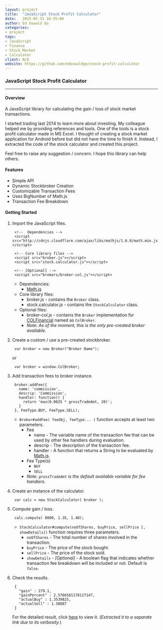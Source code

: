 ```yaml
---
layout: project
title:  "JavaScript Stock Profit Calculator"
date:   2015-05-31 16:35:00
author: Ed Oswald Go
categories:
- project
tags:
- JavaScript
- Finance
- Stock Market
- Calculator
client: N/A
website: https://github.com/edoswaldgo/stock-profit-calculator
---
```


### JavaScript Stock Profit Calculator

----------------------------------------------------

#### Overview

A JavaScript library for calculating the gain / loss of stock market transactions. 

I started trading last 2014 to learn more about investing. My colleague helped me by providing references and tools. One of the tools is a stock profit calculator made in MS Excel. I thought of creating a stock market application for Android before but did not have the time to finish it. Instead, I extracted the code of the stock calculator and created this project. 

Feel free to raise any suggestion / concern. I hope this library can help others.

#### Features

* Simple API
* Dynamic Stockbroker Creation
* Customizable Transaction Fees
* Uses BigNumber of Math.js
* Transaction Fee Breakdown

#### Getting Started

1. Import the JavaScript files.

        <!--  Dependencies -->
        <script src="http://cdnjs.cloudflare.com/ajax/libs/mathjs/1.6.0/math.min.js"></script>

        <!-- Core library files -->
        <script src="broker.js"></script>
        <script src="stock.calculator.js"></script>

        <!-- [Optional] -->
        <script src="brokers/broker-col.js"></script>

    * Dependencies:
        * [Math.js][mathjs]
    * Core library files:
        * broker.js - contains the `Broker` class.
        * stock.calculator.js - contains the `StockCalculator` class.
    * Optional files:
        * broker-col.js - contains the `Broker` implementation for [COLFinancial][col] named as `ColBroker`.
        * *Note: As of the moment, this is the only pre-created broker available.*

2. Create a custom / use a pre-created stockbroker.

        var broker = new Broker("Broker Name");

    or

        var broker = window.ColBroker;

3. Add transaction fees to broker instance.

        broker.addFee({
          name: 'commission',
          descrip: 'Commission',
          handler: function() { 
            return 'max(0.0025 * grossTradeAmt, 20)'; 
          }
        }, FeeType.BUY, FeeType.SELL);

    * `Broker#addFee( feeObj, feeType... )` function accepts at least two parameters.
        * Fee
            * name - The variable name of the transaction fee that can be used by other fee handlers during evaluation.
            * descrip - The description of the transaction fee.
            * handler - A function that returns a String to be evaluated by [Math.js][mathjs].
        * Fee Type(s)
            * `BUY`
            * `SELL`
        * *Note: `grossTradeAmt` is the default available variable for fee handlers.*

4. Create an instance of the calculator.

        var calc = new StockCalculator( broker );

5. Compute gain / loss.

        calc.compute( 8000, 1.35, 1.40);

    * `StockCalculator#compute(noOfShares, buyPrice, sellPrice [, showDetails])` function requires three parameters.
        * `noOfShares` - The total number of shares involved in the transaction.
        * `buyPrice` - The price of the stock bought. 
        * `sellPrice` - The price of the stock sold.
        * `showDetails` - *[Optional]* - A boolean flag that indicates whether transaction fee breakdown will be included or not. Default is `false`.

6. Check the results.

        { 
          "gain" : 279.1,
          "gainPercent" : 2.5766581178117147,
          "actualBuy" : 1.3539825,
          "actualSell" : 1.38887
        }

    For the detailed result, click [here][detailed-result] to view it. (*Extracted it to a separate link due to its verbosity.*)

[mathjs]: http://mathjs.org/
[col]: http://colfinancial.com/
[stock-calc]: /project/stock-profit-calculator/
[detailed-result]: /assets/txt/project/stock-profit-calculator/detailed-result.txt